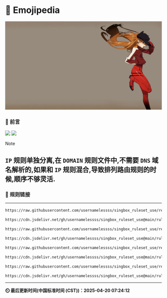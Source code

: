 
# 🧸 Emojipedia
![](https://raw.githubusercontent.com/usernamelessss/picture-bed/main/images/202504042256831.jpg)
### 📣 前言
![](https://shields.io/badge/-移除重复规则-ff69b4) ![](https://shields.io/badge/-IP&nbsp;规则单独存放不与&nbsp;DOMAIN&nbsp;等混合-green)
> [!NOTE]
**`IP` 规则单独分离,在 `DOMAIN` 规则文件中,不需要 `DNS` 域名解析的,如果和 `IP` 规则混合,导致排列路由规则的时候,顺序不够灵活.**
---

###  🔗 规则链接
---

```url
https://raw.githubusercontent.com/usernamelessss/singbox_ruleset_use/refs/heads/main/rule/Emojipedia/Emojipedia_No_IP.json
```

```url
https://cdn.jsdelivr.net/gh/usernamelessss/singbox_ruleset_use@main/rule/Emojipedia/Emojipedia_No_IP.json
```

```url
https://raw.githubusercontent.com/usernamelessss/singbox_ruleset_use/refs/heads/main/rule/Emojipedia/Emojipedia_No_IP.srs
```

```url
https://cdn.jsdelivr.net/gh/usernamelessss/singbox_ruleset_use@main/rule/Emojipedia/Emojipedia_No_IP.srs
```

```url
https://raw.githubusercontent.com/usernamelessss/singbox_ruleset_use/refs/heads/main/rule/Emojipedia/Emojipedia.json
```

```url
https://cdn.jsdelivr.net/gh/usernamelessss/singbox_ruleset_use@main/rule/Emojipedia/Emojipedia.json
```

```url
https://raw.githubusercontent.com/usernamelessss/singbox_ruleset_use/refs/heads/main/rule/Emojipedia/Emojipedia.srs
```

```url
https://cdn.jsdelivr.net/gh/usernamelessss/singbox_ruleset_use@main/rule/Emojipedia/Emojipedia.srs
```

---
**⏲️ 最后更新时间(中国标准时间 (CST))：2025-04-20 07:24:12**